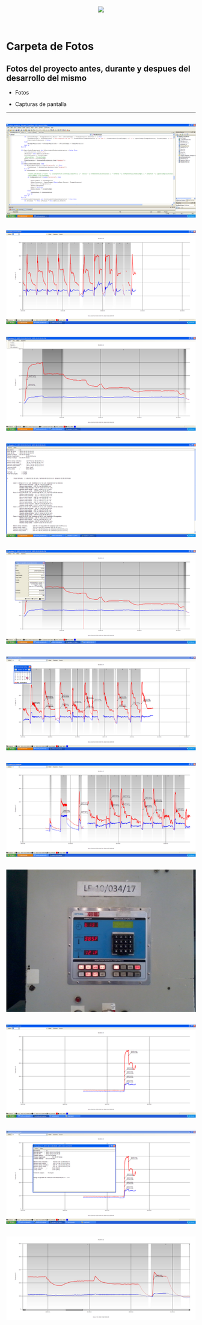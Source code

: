 <br/>
<p align="center">
  <img src="https://avatars2.githubusercontent.com/u/15052789?v=3&s=200">
</p>
<br/>

# Carpeta de Fotos

## Fotos del proyecto antes, durante y despues del desarrollo del mismo

* Fotos

* Capturas de pantalla

---
![001.png](/Fotos/001.png)
---
![002.png](/Fotos/002.png)
---
![003.png](/Fotos/003.png)
---
![004.png](/Fotos/004.png)
---
![005.png](/Fotos/005.png)
---
![006.png](/Fotos/006.png)
---
![007.png](/Fotos/007.png)
---
![2013-01-23 09.16.33.jpg](/Fotos/2013-01-23%2009.16.33.jpg)
---
![PequeXP000.png](/Fotos/PequeXP000.png)
---
![PequeXP001.png](/Fotos/PequeXP001.png)
---
![Secadora 12 2015-10-22 00_00_00 2015-10-22 23_59_59.jpg](/Fotos/Secadora%2012%202015-10-22%2000_00_00%202015-10-22%2023_59_59.jpg)
---
